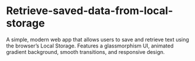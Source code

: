 # Retrieve-saved-data-from-local-storage
A simple, modern web app that allows users to save and retrieve text using the browser’s Local Storage. Features a glassmorphism UI, animated gradient background, smooth transitions, and responsive design.
